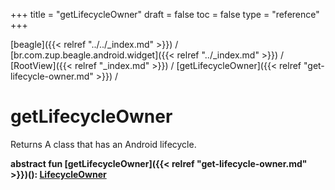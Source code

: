 +++
title = "getLifecycleOwner"
draft = false
toc = false
type = "reference"
+++

[beagle]({{< relref "../../_index.md" >}}) / [br.com.zup.beagle.android.widget]({{< relref "../_index.md" >}}) / [RootView]({{< relref "_index.md" >}}) / [getLifecycleOwner]({{< relref "get-lifecycle-owner.md" >}}) / 



# getLifecycleOwner  


Returns A class that has an Android lifecycle.

  
  
<b><b>abstract fun [getLifecycleOwner]({{< relref "get-lifecycle-owner.md" >}})(): [LifecycleOwner](https://developer.android.com/reference/kotlin/androidx/lifecycle/LifecycleOwner.html)</b></b>  



